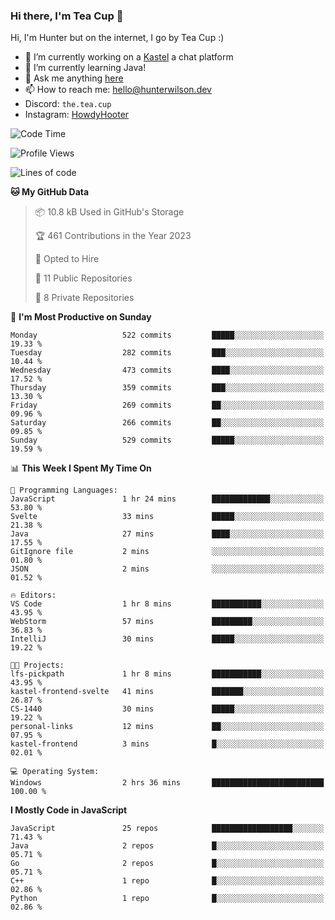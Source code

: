 ### Hi there, I'm Tea Cup 👋 

Hi, I'm Hunter but on the internet, I go by Tea Cup :)

- 🔭 I’m currently working on a [Kastel](https://github.com/Kastelll) a chat platform
- 🌱 I’m currently learning Java!
- 💬 Ask me anything [here](https://github.com/TheTeaCup/TheTeaCup/issues)
- 📫 How to reach me: [hello@hunterwilson.dev](mailto:hello@hunterwilson.dev)
- Discord: `the.tea.cup`
- Instagram: [HowdyHooter](https://instagram.com/HowdyHooter)

<!--START_SECTION:waka-->
![Code Time](http://img.shields.io/badge/Code%20Time-327%20hrs%203%20mins-blue)

![Profile Views](http://img.shields.io/badge/Profile%20Views-6-blue)

![Lines of code](https://img.shields.io/badge/From%20Hello%20World%20I%27ve%20Written-800.5%20thousand%20lines%20of%20code-blue)

**🐱 My GitHub Data** 

> 📦 10.8 kB Used in GitHub's Storage 
 > 
> 🏆 461 Contributions in the Year 2023
 > 
> 💼 Opted to Hire
 > 
> 📜 11 Public Repositories 
 > 
> 🔑 8 Private Repositories 
 > 
📅 **I'm Most Productive on Sunday** 

```text
Monday                   522 commits         █████░░░░░░░░░░░░░░░░░░░░   19.33 % 
Tuesday                  282 commits         ███░░░░░░░░░░░░░░░░░░░░░░   10.44 % 
Wednesday                473 commits         ████░░░░░░░░░░░░░░░░░░░░░   17.52 % 
Thursday                 359 commits         ███░░░░░░░░░░░░░░░░░░░░░░   13.30 % 
Friday                   269 commits         ██░░░░░░░░░░░░░░░░░░░░░░░   09.96 % 
Saturday                 266 commits         ██░░░░░░░░░░░░░░░░░░░░░░░   09.85 % 
Sunday                   529 commits         █████░░░░░░░░░░░░░░░░░░░░   19.59 % 
```


📊 **This Week I Spent My Time On** 

```text
💬 Programming Languages: 
JavaScript               1 hr 24 mins        █████████████░░░░░░░░░░░░   53.80 % 
Svelte                   33 mins             █████░░░░░░░░░░░░░░░░░░░░   21.38 % 
Java                     27 mins             ████░░░░░░░░░░░░░░░░░░░░░   17.55 % 
GitIgnore file           2 mins              ░░░░░░░░░░░░░░░░░░░░░░░░░   01.80 % 
JSON                     2 mins              ░░░░░░░░░░░░░░░░░░░░░░░░░   01.52 % 

🔥 Editors: 
VS Code                  1 hr 8 mins         ███████████░░░░░░░░░░░░░░   43.95 % 
WebStorm                 57 mins             █████████░░░░░░░░░░░░░░░░   36.83 % 
IntelliJ                 30 mins             █████░░░░░░░░░░░░░░░░░░░░   19.22 % 

🐱‍💻 Projects: 
lfs-pickpath             1 hr 8 mins         ███████████░░░░░░░░░░░░░░   43.95 % 
kastel-frontend-svelte   41 mins             ███████░░░░░░░░░░░░░░░░░░   26.87 % 
CS-1440                  30 mins             █████░░░░░░░░░░░░░░░░░░░░   19.22 % 
personal-links           12 mins             ██░░░░░░░░░░░░░░░░░░░░░░░   07.95 % 
kastel-frontend          3 mins              █░░░░░░░░░░░░░░░░░░░░░░░░   02.01 % 

💻 Operating System: 
Windows                  2 hrs 36 mins       █████████████████████████   100.00 % 
```

**I Mostly Code in JavaScript** 

```text
JavaScript               25 repos            ██████████████████░░░░░░░   71.43 % 
Java                     2 repos             █░░░░░░░░░░░░░░░░░░░░░░░░   05.71 % 
Go                       2 repos             █░░░░░░░░░░░░░░░░░░░░░░░░   05.71 % 
C++                      1 repo              █░░░░░░░░░░░░░░░░░░░░░░░░   02.86 % 
Python                   1 repo              █░░░░░░░░░░░░░░░░░░░░░░░░   02.86 % 
```




<!--END_SECTION:waka-->
